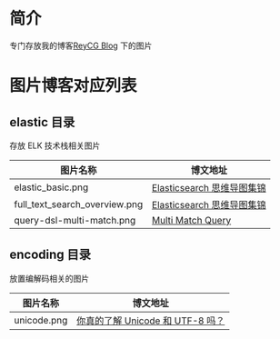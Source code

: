 # 简介

专门存放我的博客[ReyCG Blog](https://www.cnblogs.com/reycg-blog/) 下的图片

# 图片博客对应列表

## elastic 目录

存放 ELK 技术栈相关图片

| 图片名称                      | 博文地址                                                     |
| ----------------------------- | ------------------------------------------------------------ |
| elastic_basic.png             | [Elasticsearch 思维导图集锦](https://www.cnblogs.com/reycg-blog/p/10048815.html) |
| full_text_search_overview.png | [Elasticsearch 思维导图集锦](https://www.cnblogs.com/reycg-blog/p/10048815.html) |
| query-dsl-multi-match.png     | [ Multi Match Query](https://www.cnblogs.com/reycg-blog/p/10055039.html) |

## encoding 目录

放置编解码相关的图片

| 图片名称    | 博文地址                                                     |
| ----------- | ------------------------------------------------------------ |
| unicode.png | [你真的了解 Unicode 和 UTF-8 吗？](https://www.cnblogs.com/reycg-blog/p/10021658.html) |

